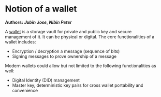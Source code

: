 # Notion of a wallet

**Authors:  *Jubin Jose*, *Nibin Peter***



A [wallet](https://en.wikipedia.org/wiki/Cryptocurrency_wallet) is a storage vault for private and public key and secure management of it. It can be physical or digital. The core functionalities of a wallet includes:

* Encryption / decryption a message (sequence of bits)
* Signing messages to prove ownership of a message



Modern wallets could allow but not limited to the following functionalities as well:

* Digital Identity (DID) management
* Master key, deterministic key pairs for cross wallet portability and convenience

